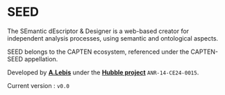 # SEED

The SEmantic dEscriptor & Designer is a web-based creator for independent analysis processes, using semantic and ontological aspects.

SEED belongs to the CAPTEN ecosystem, referenced under the CAPTEN-SEED appellation.

Developed by **[A.Lebis](http://liris.cnrs.fr/~alebis)** under the **[Hubble project](http://hubblelearn.imag.fr/?lang=fr)** `ANR-14-CE24-0015`.

Current version : `v0.0`
